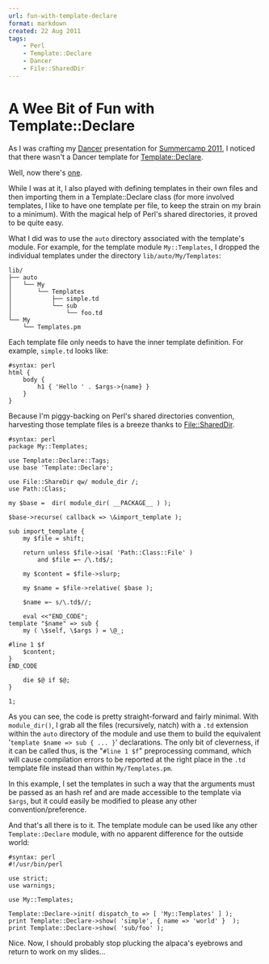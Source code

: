 ```yaml
---
url: fun-with-template-declare
format: markdown
created: 22 Aug 2011
tags:
    - Perl
    - Template::Declare
    - Dancer
    - File::SharedDir
---
```


# A Wee Bit of Fun with Template::Declare

As I was crafting my [Dancer](cpan) presentation for 
[Summercamp 2011](http://www.fosslc.org/drupal/sc2011), 
I noticed that there wasn't a Dancer template for 
[Template::Declare](cpan).

Well, now there's [one](http://p3rl.org/Dancer-Template-TemplateDeclare).

While I was at it, I also played with defining templates in their own files
and then importing them in a Template::Declare class (for more involved
templates, I like to have one template per file, to keep the
strain on my brain to a minimum). With the magical
help of Perl's shared directories, it proved to be quite easy.

What I did was to use the `auto` directory associated with the template's
module. For example, for the template module `My::Templates`, I 
dropped the individual templates under the directory `lib/auto/My/Templates`:


    lib/
    ├── auto
    │   └── My
    │       └── Templates
    │           ├── simple.td
    │           └── sub
    │               └── foo.td
    └── My
        └── Templates.pm

Each template file only needs to have the inner template definition. For
example, `simple.td` looks like:

    #syntax: perl
    html {
        body {
            h1 { 'Hello ' . $args->{name} }
        }
    }

Because I'm piggy-backing on Perl's shared directories convention, harvesting 
those template files is a breeze thanks to [File::SharedDir](cpan).


    #syntax: perl
    package My::Templates;

    use Template::Declare::Tags;
    use base 'Template::Declare';

    use File::ShareDir qw/ module_dir /;
    use Path::Class;

    my $base =  dir( module_dir( __PACKAGE__ ) );

    $base->recurse( callback => \&import_template );

    sub import_template {
        my $file = shift;

        return unless $file->isa( 'Path::Class::File' )
            and $file =~ /\.td$/;

        my $content = $file->slurp;

        my $name = $file->relative( $base );

        $name =~ s/\.td$//;

        eval <<"END_CODE";
    template "$name" => sub {
        my ( \$self, \$args ) = \@_;

    #line 1 $f
        $content;
    }
    END_CODE

        die $@ if $@;
    }

    1;

As you can see, the code is pretty straight-forward and fairly minimal.
With `module_dir()`, I grab all the files (recursively, natch) 
with a `.td` extension
within the `auto` directory of the module and use them to build the equivalent
'`template $name => sub { ... }`' declarations.  The only bit of cleverness, if
it can be called thus, is the "`#line 1 $f`" preprocessing command, which will
cause compilation errors to be reported at the right place in the `.td` template file instead than
within `My/Templates.pm`.

In this example, I set the
templates in such a way that the arguments must be passed as an hash ref
and are made accessible to the template via `$args`, but it could easily
be modified to please any other convention/preference.

And that's all there is to it. The template module can be used like any
other `Template::Declare` module, with no apparent difference for the
outside world:

    #syntax: perl
    #!/usr/bin/perl 

    use strict;
    use warnings;

    use My::Templates;

    Template::Declare->init( dispatch_to => [ 'My::Templates' ] );
    print Template::Declare->show( 'simple', { name => 'world' }  );
    print Template::Declare->show( 'sub/foo' );


Nice.  Now, I should probably stop plucking the alpaca's eyebrows
and return to work on my slides...
